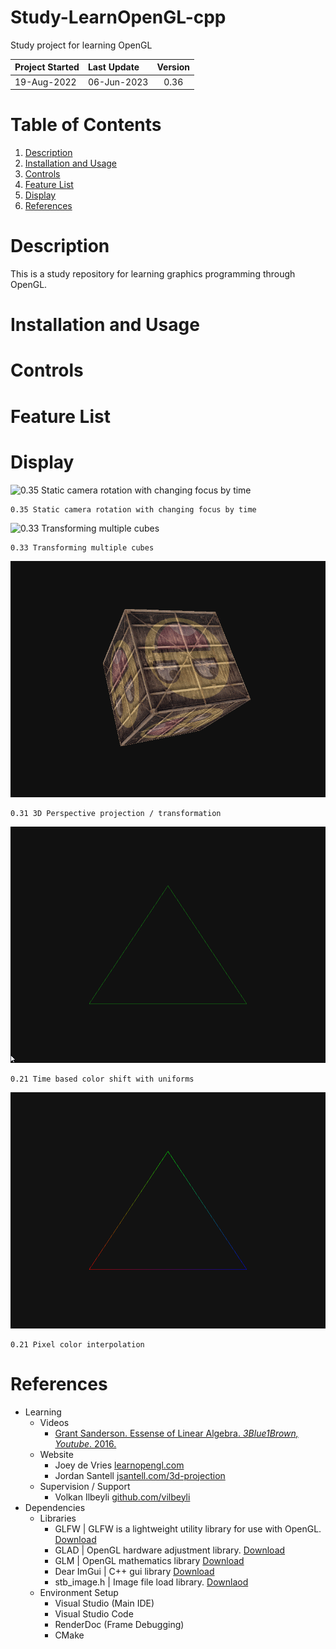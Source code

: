 # Study-LearnOpenGL-cpp
Study project for learning OpenGL

| Project Started | Last Update | Version |
| :-------------- | :---------- | :-----: | 
| 19-Aug-2022     | 06-Jun-2023 | 0.36    |

# Table of Contents
1. [Description](#description)
2. [Installation and Usage](#installation-and-usage)
3. [Controls](#controls)
4. [Feature List](#feature-list)
5. [Display](#display)
6. [References](#references)

# Description
This is a study repository for learning graphics programming through OpenGL.

# Installation and Usage

# Controls

# Feature List

# Display
![0.35 Static camera rotation with changing focus by time](display/0.35_camera-rotation-focus-time_2023-06-04.gif)
```
0.35 Static camera rotation with changing focus by time
```  

![0.33 Transforming multiple cubes](display/0.33_multiple-cubes_2023-05-30.gif)
```
0.33 Transforming multiple cubes
```  

![0.31 3D Perspective projection / transformation](display/0.31_perspective-rotation_2023-05-18.gif)
```
0.31 3D Perspective projection / transformation
```  

![0.21 Time based color shift](display/0.21_time-based-color-shifting-through-uniforms_2023-04-14.gif)
```
0.21 Time based color shift with uniforms
```  

![0.21 Pixel color interpolation](display/0.21_pixel-color-calculation-2_2023-04-14.png)
```
0.21 Pixel color interpolation
```  


# References
- Learning
    - Videos
        - [Grant Sanderson. Essense of Linear Algebra. _3Blue1Brown, Youtube_. 2016.](https://www.youtube.com/watch?v=fNk_zzaMoSs&list=PLZHQObOWTQDPD3MizzM2xVFitgF8hE_ab)
    - Website
        - Joey de Vries [learnopengl.com](https://learnopengl.com)
        - Jordan Santell [jsantell.com/3d-projection](https://jsantell.com/3d-projection/)
    - Supervision / Support
        - Volkan Ilbeyli [github.com/vilbeyli](https://github.com/vilbeyli)
- Dependencies
    - Libraries
        - GLFW | GLFW is a lightweight utility library for use with OpenGL. [Download](https://www.glfw.org/download.html)
        - GLAD | OpenGL hardware adjustment library. [Download](https://glad.dav1d.de/)
        - GLM  | OpenGL mathematics library [Download](https://glm.g-truc.net/0.9.8/index.html)
        - Dear ImGui | C++ gui library [Download](https://github.com/ocornut/imgui/releases/tag/v1.89.5)
        - stb_image.h | Image file load library. [Downlaod](https://github.com/nothings/stb/blob/master/stb_image.h)
    - Environment Setup 
        - Visual Studio (Main IDE)
        - Visual Studio Code
        - RenderDoc (Frame Debugging)
        - CMake